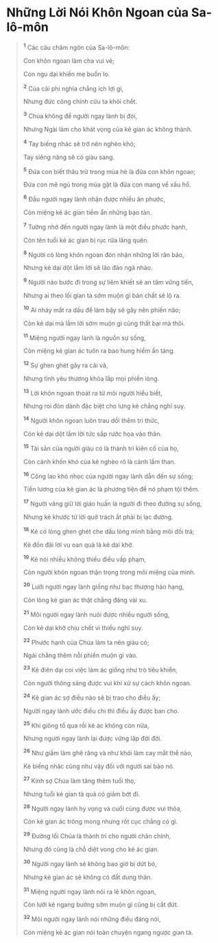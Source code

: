 # Những Lời Nói Khôn Ngoan của Sa-lô-môn

> <sup><b>1</b></sup> Các câu châm ngôn của Sa-lô-môn:
>
> Con khôn ngoan làm cha vui vẻ;
> 
> Con ngu dại khiến mẹ buồn lo.
> 
> <sup><b>2</b></sup> Của cải phi nghĩa chẳng ích lợi gì,
> 
> Nhưng đức công chính cứu ta khỏi chết.
> 
> <sup><b>3</b></sup> Chúa không để người ngay lành bị đói,
> 
> Nhưng Ngài làm cho khát vọng của kẻ gian ác không thành.
> 
> <sup><b>4</b></sup> Tay biếng nhác sẽ trở nên nghèo khó;
> 
> Tay siêng năng sẽ có giàu sang.
> 
> <sup><b>5</b></sup> Ðứa con biết thâu trữ trong mùa hè là đứa con khôn ngoan;
> 
> Ðứa con mê ngủ trong mùa gặt là đứa con mang về xấu hổ.
> 
> <sup><b>6</b></sup> Ðầu người ngay lành nhận được nhiều ân phước,
> 
> Còn miệng kẻ ác gian tiềm ẩn những bạo tàn.
> 
> <sup><b>7</b></sup> Tưởng nhớ đến người ngay lành là một điều phước hạnh,
> 
> Còn tên tuổi kẻ ác gian bị rục rữa lãng quên.
> 
> <sup><b>8</b></sup> Người có lòng khôn ngoan đón nhận những lời răn bảo,
> 
> Nhưng kẻ dại dột lắm lời sẽ lảo đảo ngã nhào.
> 
> <sup><b>9</b></sup> Người nào bước đi trong sự liêm khiết sẽ an tâm vững tiến,
> 
> Nhưng ai theo lối gian tà sớm muộn gì bản chất sẽ lộ ra.
> 
> <sup><b>10</b></sup> Ai nháy mắt ra dấu để làm bậy sẽ gây nên phiền não;
> 
> Còn kẻ dại mà lắm lời sớm muộn gì cũng thất bại mà thôi.
> 
> <sup><b>11</b></sup> Miệng người ngay lành là nguồn sự sống,
> 
> Còn miệng kẻ gian ác tuôn ra bao hung hiểm ẩn tàng.
> 
> <sup><b>12</b></sup> Sự ghen ghét gây ra cãi vã,
> 
> Nhưng tình yêu thương khỏa lấp mọi phiền lòng.
> 
> <sup><b>13</b></sup> Lời khôn ngoan thoát ra từ môi người hiểu biết,
> 
> Nhưng roi đòn dành đặc biệt cho lưng kẻ chẳng nghĩ suy.
> 
> <sup><b>14</b></sup> Người khôn ngoan luôn trau dồi thêm tri thức,
> 
> Còn kẻ dại dột lắm lời tức sắp rước họa vào thân.
> 
> <sup><b>15</b></sup> Tài sản của người giàu có là thành trì kiên cố của họ,
> 
> Còn cảnh khốn khó của kẻ nghèo rõ là cảnh lầm than.
> 
> <sup><b>16</b></sup> Công lao khó nhọc của người ngay lành dẫn đến sự sống;
> 
> Tiền lương của kẻ gian ác là phương tiện để nó phạm tội thêm.
> 
> <sup><b>17</b></sup> Người vâng giữ lời giáo huấn là người đi theo đường sự sống,
> 
> Nhưng kẻ khước từ lời quở trách ắt phải bị lạc đường.
> 
> <sup><b>18</b></sup> Kẻ có lòng ghen ghét che dấu lòng mình bằng môi dối trá;
> 
> Kẻ đồn đãi lời vu oan quả là kẻ dại khờ.
> 
> <sup><b>19</b></sup> Kẻ nói nhiều không thiếu điều vấp phạm,
> 
> Còn người khôn ngoan thận trọng trong môi miệng của mình.
> 
> <sup><b>20</b></sup> Lưỡi người ngay lành giống như bạc thượng hảo hạng,
> 
> Còn lòng kẻ gian ác thật chẳng đáng vài xu.
> 
> <sup><b>21</b></sup> Môi người ngay lành nuôi được nhiều người sống,
> 
> Còn kẻ dại khờ chịu chết vì thiếu nghĩ suy.
>
> <sup><b>22</b></sup> Phước hạnh của Chúa làm ta nên giàu có;
> 
> Ngài chẳng thêm nỗi phiền muộn gì vào.
>
> <sup><b>23</b></sup> Kẻ điên dại coi việc làm ác giống như trò tiêu khiển,
> 
> Còn người thông sáng được vui khi xử sự cách khôn ngoan.
> 
> <sup><b>24</b></sup> Kẻ gian ác sợ điều nào sẽ bị trao cho điều ấy;
> 
> Người ngay lành ước điều chi thì điều ấy được ban cho.
> 
> <sup><b>25</b></sup> Khi giông tố qua rồi kẻ ác không còn nữa,
> 
> Nhưng người ngay lành lại được vững lập đời đời.
> 
> <sup><b>26</b></sup> Như giấm làm ghê răng và như khói làm cay mắt thể nào,
> 
> Kẻ biếng nhác cũng như vậy đối với người sai bảo nó.
>
> <sup><b>27</b></sup> Kính sợ Chúa làm tăng thêm tuổi thọ,
> 
> Nhưng tuổi kẻ gian tà quả có giảm bớt đi.
> 
> <sup><b>28</b></sup> Người ngay lành hy vọng và cuối cùng được vui thỏa,
> 
> Còn kẻ gian ác trông mong nhưng rốt cục chẳng có gì.
> 
> <sup><b>29</b></sup> Ðường lối Chúa là thành trì cho người chân chính,
> 
> Nhưng đó cũng là chỗ diệt vong cho kẻ ác gian.
> 
> <sup><b>30</b></sup> Người ngay lành sẽ không bao giờ bị dứt bỏ,
> 
> Nhưng kẻ gian ác sẽ không có đất dung thân.
> 
> <sup><b>31</b></sup> Miệng người ngay lành nói ra lẽ khôn ngoan,
> 
> Còn lưỡi kẻ ngang bướng sớm muộn gì cũng bị cắt đứt.
> 
> <sup><b>32</b></sup> Môi người ngay lành nói những điều đáng nói,
> 
> Còn miệng kẻ ác gian nói toàn chuyện ngang ngược gian tà.
